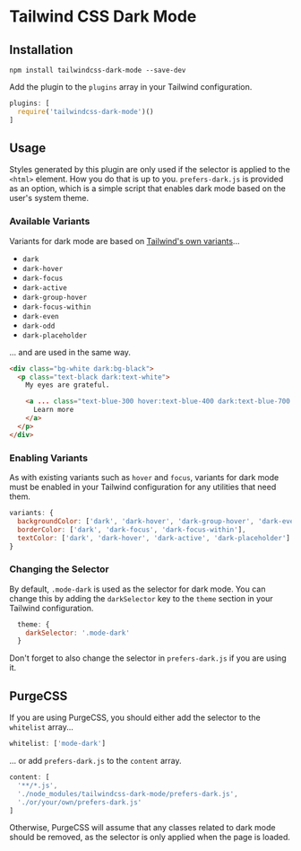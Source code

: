 # Tailwind CSS Dark Mode

## Installation

```
npm install tailwindcss-dark-mode --save-dev
```

Add the plugin to the `plugins` array in your Tailwind configuration.

```javascript
plugins: [
  require('tailwindcss-dark-mode')()
]
```

## Usage

Styles generated by this plugin are only used if the selector is applied to the `<html>` element. How you do that is up to you. `prefers-dark.js` is provided as an option, which is a simple script that enables dark mode based on the user's system theme.

### Available Variants

Variants for dark mode are based on [Tailwind's own variants](https://tailwindcss.com/docs/state-variants/)...

- `dark`
- `dark-hover`
- `dark-focus`
- `dark-active`
- `dark-group-hover`
- `dark-focus-within`
- `dark-even`
- `dark-odd`
- `dark-placeholder`

... and are used in the same way.

```html
<div class="bg-white dark:bg-black">
  <p class="text-black dark:text-white">
    My eyes are grateful.

    <a ... class="text-blue-300 hover:text-blue-400 dark:text-blue-700 dark-hover:text-blue-600">
      Learn more
    </a>
  </p>
</div>
```

### Enabling Variants

As with existing variants such as `hover` and `focus`, variants for dark mode must be enabled in your Tailwind configuration for any utilities that need them.

```javascript
variants: {
  backgroundColor: ['dark', 'dark-hover', 'dark-group-hover', 'dark-even', 'dark-odd'],
  borderColor: ['dark', 'dark-focus', 'dark-focus-within'],
  textColor: ['dark', 'dark-hover', 'dark-active', 'dark-placeholder']
}
```

### Changing the Selector

By default, `.mode-dark` is used as the selector for dark mode. You can change this by adding the `darkSelector` key to the `theme` section in your Tailwind configuration.

```javascript
  theme: {
    darkSelector: '.mode-dark'
  }
```

Don't forget to also change the selector in `prefers-dark.js` if you are using it.

## PurgeCSS

If you are using PurgeCSS, you should either add the selector to the `whitelist` array...

```javascript
whitelist: ['mode-dark']
```

... or add `prefers-dark.js` to the `content` array.

```javascript
content: [
  '**/*.js',
  './node_modules/tailwindcss-dark-mode/prefers-dark.js',
  './or/your/own/prefers-dark.js'
]
```

Otherwise, PurgeCSS will assume that any classes related to dark mode should be removed, as the selector is only applied when the page is loaded.
